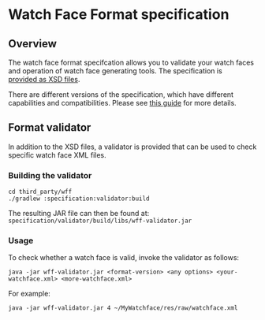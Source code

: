 # Watch Face Format specification

## Overview

The watch face format specifcation allows you to validate your watch faces and
operation of watch face generating tools. The specification is  
[provided as XSD files][xsd-files].

There are different versions of the specification, which have different
capabilities and compatibilities. Please see [this guide][wff-features] for more
details.

## Format validator

In addition to the XSD files, a validator is provided that can be used to check
specific watch face XML files.

### Building the validator

```shell
cd third_party/wff
./gradlew :specification:validator:build
```

The resulting JAR file can then be found at: `specification/validator/build/libs/wff-validator.jar`

### Usage

To check whether a watch face is valid, invoke the validator as follows:

```shell
java -jar wff-validator.jar <format-version> <any options> <your-watchface.xml> <more-watchface.xml>
```

For example:

```shell
java -jar wff-validator.jar 4 ~/MyWatchface/res/raw/watchface.xml
```

[xsd-files]: specification/documents/1
[wff-features]: https://developer.android.com/training/wearables/wff/features